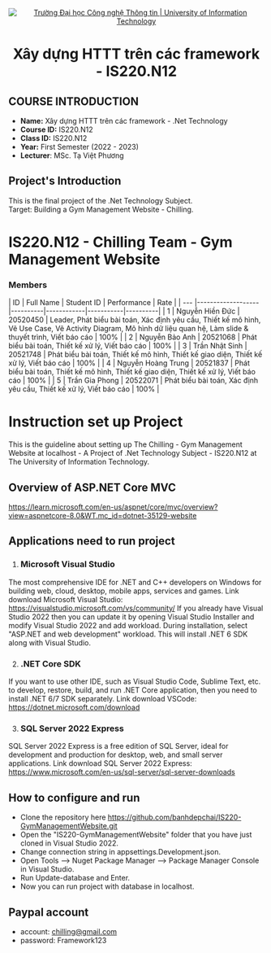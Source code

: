 <!-- Banner -->
<p align="center">
  <a href="https://www.uit.edu.vn/" title="Trường Đại học Công nghệ Thông tin" style="border: none;">
    <img src="https://i.imgur.com/WmMnSRt.png" alt="Trường Đại học Công nghệ Thông tin | University of Information Technology">
  </a>
</p>

<h1 align="center"><b>Xây dựng HTTT trên các framework - IS220.N12</b></h>

## COURSE INTRODUCTION

- **Name:** Xây dựng HTTT trên các framework - .Net Technology
- **Course ID:** IS220.N12
- **Class ID:** IS220.N12
- **Year:** First Semester (2022 - 2023)
- **Lecturer**: MSc. Tạ Việt Phương

## <h2 id="muctieu">Project's Introduction</h2>
This is the final project of the .Net Technology Subject. <br>
Target: Building a Gym Management Website - Chilling.

# IS220.N12 - Chilling Team - Gym Management Website
### Members
| ID  | Full Name                        | Student ID     | Performance  | Rate |
| --- |-------------------|----------|------------|-----------|----------|
| 1 | Nguyễn Hiền Đức | 20520450 | Leader, Phát biểu bài toán, Xác định yêu cầu, Thiết kế mô hình, Vẽ Use Case, Vẽ Activity Diagram, Mô hình dữ liệu quan hệ, Làm slide & thuyết trình, Viết báo cáo | 100% |
| 2 | Nguyễn Bảo Anh  | 20521068 | Phát biểu bài toán, Thiết kế xử lý, Viết báo cáo | 100% |
| 3 | Trần Nhật Sinh  | 20521748 | Phát biểu bài toán, Thiết kế mô hình, Thiết kế giao diện, Thiết kế xử lý, Viết báo cáo  | 100% |
| 4 | Nguyễn Hoàng Trung  | 20521837 | Phát biểu bài toán, Thiết kế mô hình, Thiết kế giao diện, Thiết kế xử lý, Viết báo cáo  | 100% |
| 5 | Trần Gia Phong  | 20522071 | Phát biểu bài toán, Xác định yêu cầu, Thiết kế xử lý, Viết báo cáo  | 100% |

# Instruction set up Project
This is the guideline about setting up The Chilling - Gym Management Website at localhost - A Project of .Net Technology Subject - IS220.N12 at The University of Information Technology.

## Overview of ASP.NET Core MVC
https://learn.microsoft.com/en-us/aspnet/core/mvc/overview?view=aspnetcore-8.0&WT.mc_id=dotnet-35129-website

## Applications need to run project

1. ### Microsoft Visual Studio
The most comprehensive IDE for .NET and C++ developers on Windows for building web, cloud, desktop, mobile apps, services and games.
Link download Microsoft Visual Studio: https://visualstudio.microsoft.com/vs/community/
If you already have Visual Studio 2022 then you can update it by opening Visual Studio Installer and modify Visual Studio 2022 and add workload.
During installation, select "ASP.NET and web development" workload. This will install .NET 6 SDK along with Visual Studio.

2. ### .NET Core SDK
If you want to use other IDE, such as Visual Studio Code, Sublime Text, etc. to develop, restore, build, and run .NET Core application, then you need to install .NET 6/7 SDK separately.
Link download VSCode: https://dotnet.microsoft.com/download

3. ### SQL Server 2022 Express
SQL Server 2022 Express is a free edition of SQL Server, ideal for development and production for desktop, web, and small server applications.
Link download SQL Server 2022 Express: https://www.microsoft.com/en-us/sql-server/sql-server-downloads

## How to configure and run
* Clone the repository here https://github.com/banhdepchai/IS220-GymManagementWebsite.git
* Open the "IS220-GymManagementWebsite" folder that you have just cloned  in Visual Studio 2022.
* Change connection string in appsettings.Development.json.
* Open Tools --> Nuget Package Manager -->  Package Manager Console in Visual Studio.
* Run Update-database and Enter.
* Now you can run project with database in localhost.

## Paypal account
- account: chilling@gmail.com
- password: Framework123
